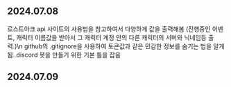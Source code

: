 2024.07.08
--------------------------------------------------------
로스트아크 api 사이트의 사용법을 참고하여서 다양하게 값을 출력해봄 (진행중인 이벤트, 캐릭터 이름값을 받아서 그 캐릭터 계정 안의 다른 캐릭터의 서버와 닉네임등 출력.)\n
github의 .gitignore을 사용하여 토큰값과 같은 민감한 정보를 숨기는 법을 알게 됨.
discord 봇을 만들기 위한 기본 틀을 잡음

2024.07.09
--------------------------------------------------------
